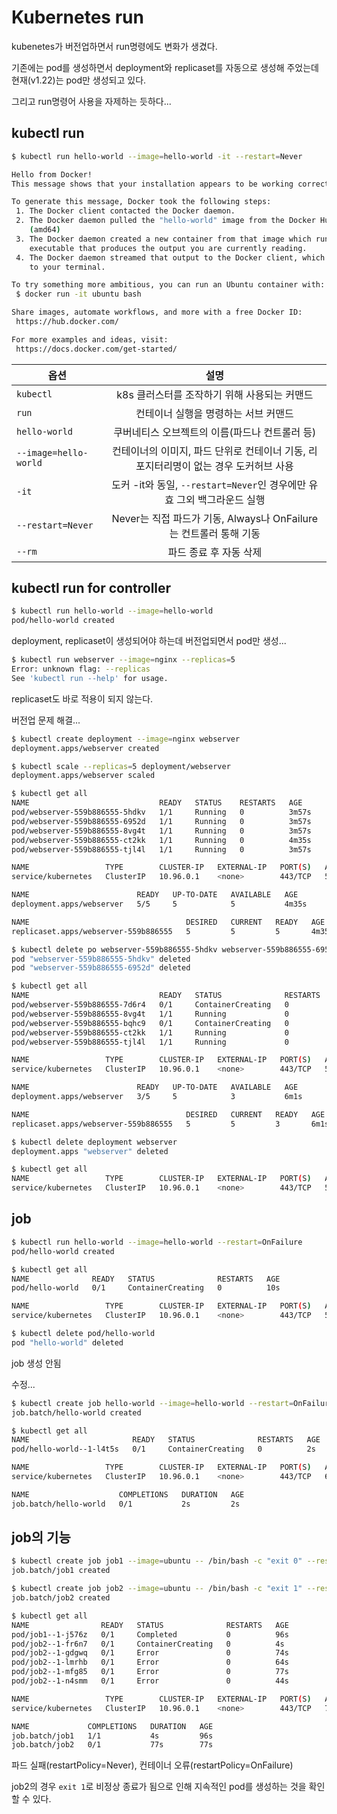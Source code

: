 # Kubernetes run
kubenetes가 버전업하면서 run명령에도 변화가 생겼다.

기존에는 pod를 생성하면서 deployment와 replicaset를 자동으로 생성해 주었는데 현재(v1.22)는 pod만 생성되고 있다. 

그리고 run명령어 사용을 자제하는 듯하다...

## kubectl run
```bash
$ kubectl run hello-world --image=hello-world -it --restart=Never

Hello from Docker!
This message shows that your installation appears to be working correctly.

To generate this message, Docker took the following steps:
 1. The Docker client contacted the Docker daemon.
 2. The Docker daemon pulled the "hello-world" image from the Docker Hub.
    (amd64)
 3. The Docker daemon created a new container from that image which runs the
    executable that produces the output you are currently reading.
 4. The Docker daemon streamed that output to the Docker client, which sent it
    to your terminal.

To try something more ambitious, you can run an Ubuntu container with:
 $ docker run -it ubuntu bash

Share images, automate workflows, and more with a free Docker ID:
 https://hub.docker.com/

For more examples and ideas, visit:
 https://docs.docker.com/get-started/
```

| 옵션 | 설명 |
|---|:---:|
| `kubectl`	| k8s 클러스터를 조작하기 위해 사용되는 커맨드 |
| `run` | 컨테이너 실행을 명령하는 서브 커맨드 |
| `hello-world` | 쿠버네티스 오브젝트의 이름(파드나 컨트롤러 등) |
| `--image=hello-world` | 컨테이너의 이미지, 파드 단위로 컨테이너 기동, 리포지터리명이 없는 경우 도커허브 사용 |
| `-it` | 도커 -it와 동일, `--restart=Never`인 경우에만 유효 그외 백그라운드 실행 |
| `--restart=Never` | Never는 직접 파드가 기동, Always나 OnFailure는 컨트롤러 통해 기동  |
| `--rm` | 파드 종료 후 자동 삭제 |

## kubectl run for controller
```bash
$ kubectl run hello-world --image=hello-world
pod/hello-world created
```
deployment, replicaset이 생성되어야 하는데 버전업되면서 pod만 생성...

```bash
$ kubectl run webserver --image=nginx --replicas=5
Error: unknown flag: --replicas
See 'kubectl run --help' for usage.
```
replicaset도 바로 적용이 되지 않는다.

버전업 문제 해결...

```bash
$ kubectl create deployment --image=nginx webserver
deployment.apps/webserver created

$ kubectl scale --replicas=5 deployment/webserver
deployment.apps/webserver scaled

$ kubectl get all
NAME                             READY   STATUS    RESTARTS   AGE
pod/webserver-559b886555-5hdkv   1/1     Running   0          3m57s
pod/webserver-559b886555-6952d   1/1     Running   0          3m57s
pod/webserver-559b886555-8vg4t   1/1     Running   0          3m57s
pod/webserver-559b886555-ct2kk   1/1     Running   0          4m35s
pod/webserver-559b886555-tjl4l   1/1     Running   0          3m57s

NAME                 TYPE        CLUSTER-IP   EXTERNAL-IP   PORT(S)   AGE
service/kubernetes   ClusterIP   10.96.0.1    <none>        443/TCP   53m

NAME                        READY   UP-TO-DATE   AVAILABLE   AGE
deployment.apps/webserver   5/5     5            5           4m35s

NAME                                   DESIRED   CURRENT   READY   AGE
replicaset.apps/webserver-559b886555   5         5         5       4m35s

$ kubectl delete po webserver-559b886555-5hdkv webserver-559b886555-6952d
pod "webserver-559b886555-5hdkv" deleted
pod "webserver-559b886555-6952d" deleted

$ kubectl get all
NAME                             READY   STATUS              RESTARTS   AGE
pod/webserver-559b886555-7d6r4   0/1     ContainerCreating   0          5s
pod/webserver-559b886555-8vg4t   1/1     Running             0          5m23s
pod/webserver-559b886555-bqhc9   0/1     ContainerCreating   0          5s
pod/webserver-559b886555-ct2kk   1/1     Running             0          6m1s
pod/webserver-559b886555-tjl4l   1/1     Running             0          5m23s

NAME                 TYPE        CLUSTER-IP   EXTERNAL-IP   PORT(S)   AGE
service/kubernetes   ClusterIP   10.96.0.1    <none>        443/TCP   55m

NAME                        READY   UP-TO-DATE   AVAILABLE   AGE
deployment.apps/webserver   3/5     5            3           6m1s

NAME                                   DESIRED   CURRENT   READY   AGE
replicaset.apps/webserver-559b886555   5         5         3       6m1s

$ kubectl delete deployment webserver
deployment.apps "webserver" deleted

$ kubectl get all
NAME                 TYPE        CLUSTER-IP   EXTERNAL-IP   PORT(S)   AGE
service/kubernetes   ClusterIP   10.96.0.1    <none>        443/TCP   56m
```

## job

```bash
$ kubectl run hello-world --image=hello-world --restart=OnFailure
pod/hello-world created

$ kubectl get all
NAME              READY   STATUS              RESTARTS   AGE
pod/hello-world   0/1     ContainerCreating   0          10s

NAME                 TYPE        CLUSTER-IP   EXTERNAL-IP   PORT(S)   AGE
service/kubernetes   ClusterIP   10.96.0.1    <none>        443/TCP   58m

$ kubectl delete pod/hello-world
pod "hello-world" deleted
```
job 생성 안됨

수정...

```bash
$ kubectl create job hello-world --image=hello-world --restart=OnFailure
job.batch/hello-world created

$ kubectl get all
NAME                       READY   STATUS              RESTARTS   AGE
pod/hello-world--1-l4t5s   0/1     ContainerCreating   0          2s

NAME                 TYPE        CLUSTER-IP   EXTERNAL-IP   PORT(S)   AGE
service/kubernetes   ClusterIP   10.96.0.1    <none>        443/TCP   60m

NAME                    COMPLETIONS   DURATION   AGE
job.batch/hello-world   0/1           2s         2s
```

## job의 기능

```bash
$ kubectl create job job1 --image=ubuntu -- /bin/bash -c "exit 0" --restart=OnFailure
job.batch/job1 created

$ kubectl create job job2 --image=ubuntu -- /bin/bash -c "exit 1" --restart=OnFailure
job.batch/job2 created

$ kubectl get all
NAME                READY   STATUS              RESTARTS   AGE
pod/job1--1-j576z   0/1     Completed           0          96s
pod/job2--1-fr6n7   0/1     ContainerCreating   0          4s
pod/job2--1-gdgwq   0/1     Error               0          74s
pod/job2--1-lmrhb   0/1     Error               0          64s
pod/job2--1-mfg85   0/1     Error               0          77s
pod/job2--1-n4smm   0/1     Error               0          44s

NAME                 TYPE        CLUSTER-IP   EXTERNAL-IP   PORT(S)   AGE
service/kubernetes   ClusterIP   10.96.0.1    <none>        443/TCP   78m

NAME             COMPLETIONS   DURATION   AGE
job.batch/job1   1/1           4s         96s
job.batch/job2   0/1           77s        77s
```
파드 실패(restartPolicy=Never), 컨테이너 오류(restartPolicy=OnFailure)

job2의 경우 `exit 1`로 비정상 종료가 됨으로 인해 지속적인 pod를 생성하는 것을 확인할 수 있다.
